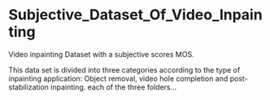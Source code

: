 # Subjective_Dataset_Of_Video_Inpainting
Video inpainting Dataset with a subjective scores MOS.

This data set is divided into three categories according to the type of inpainting application: Object removal, video hole completion and post-stabilization inpainting. each of the three folders...
